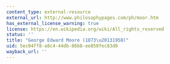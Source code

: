 ```yaml
---
content_type: external-resource
external_url: http://www.philosophypages.com/ph/moor.htm
has_external_license_warning: true
license: https://en.wikipedia.org/wiki/All_rights_reserved
status: ''
title: "George Edward Moore (1873\u20131958)"
uid: 5ec04ff8-a8c4-44db-86b8-ee850fec83d0
wayback_url: ''
---
```

